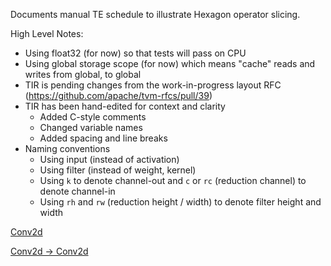Documents manual TE schedule to illustrate Hexagon operator slicing.

High Level Notes:
* Using float32 (for now) so that tests will pass on CPU
* Using global storage scope (for now) which means "cache" reads and writes from global, to global
* TIR is pending changes from the work-in-progress layout RFC
  (https://github.com/apache/tvm-rfcs/pull/39)
* TIR has been hand-edited for context and clarity
  * Added C-style comments
  * Changed variable names
  * Added spacing and line breaks
* Naming conventions
  * Using input (instead of activation)
  * Using filter (instead of weight, kernel)
  * Using `k` to denote channel-out and `c` or `rc` (reduction channel) to denote channel-in
  * Using `rh` and `rw` (reduction height / width) to denote filter height and width

[Conv2d](test_conv2d_blocked.md)

[Conv2d -> Conv2d](test_conv2d_conv2d.md)
